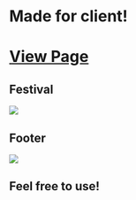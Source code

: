 # Made for client!
# [View Page]([https://Festival-HTML/Desarrollo/index.html](https://calvinjamesheath.github.io/Festival-HTML/Desarrollo/index.html))
## Festival 
![](https://github.com/CalvinJamesHeath/calvinjamesheath.github.io/blob/main/Desarrollo/recursos/imagenes/top%20web.png)
## Footer
![](https://github.com/CalvinJamesHeath/calvinjamesheath.github.io/blob/main/Desarrollo/recursos/imagenes/footerweb.png)

## Feel free to use!
